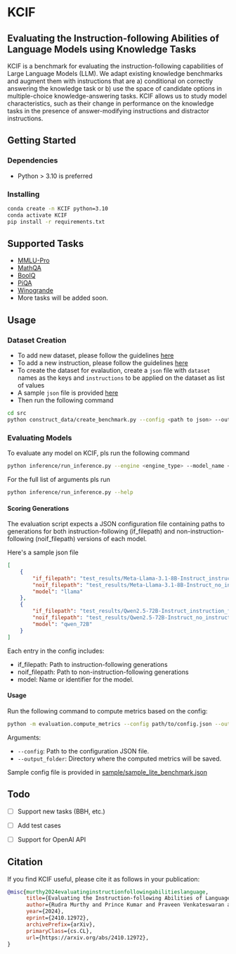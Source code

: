 # KCIF

## Evaluating the Instruction-following Abilities of Language Models using Knowledge Tasks

KCIF is a benchmark for evaluating the instruction-following capabilities of Large Language Models (LLM). We adapt existing knowledge benchmarks and augment them with instructions that are a) conditional on correctly answering the knowledge task or b) use the space of candidate options in multiple-choice knowledge-answering tasks. KCIF allows us to study model characteristics, such as their change in performance on the knowledge tasks in the presence of answer-modifying instructions and distractor instructions.

## Getting Started

### Dependencies

* Python > 3.10 is preferred

### Installing

```bash
conda create -n KCIF python=3.10
conda activate KCIF
pip install -r requirements.txt
```
## Supported Tasks

- [MMLU-Pro](https://huggingface.co/datasets/TIGER-Lab/MMLU-Pro)
- [MathQA](https://huggingface.co/datasets/allenai/math_qa)
- [BoolQ](https://huggingface.co/datasets/google/boolq)
- [PiQA](https://huggingface.co/datasets/ybisk/piqa)
- [Winogrande](https://huggingface.co/datasets/allenai/winogrande)
- More tasks will be added soon. 

## Usage

### Dataset Creation

- To add new dataset, please follow the guidelines [here](src/construct_data/hf_to_schema/README.md)
- To add a new instruction, please follow the guidelines [here](src/construct_data/instruction/README.md)
- To create the dataset for evalaution, create a `json` file with `dataset` names as the keys and `instructions` to be applied on the dataset as list of values
- A sample `json` file is provided [here](src/construct_data/config.json)
- Then run the following command
```bash
cd src
python construct_data/create_benchmark.py --config <path to json> --output_path <path to folder to store the dataset> --cot
```

### Evaluating Models
To evaluate any model on KCIF, pls run the following command

```bash
python inference/run_inference.py --engine <engine_type> --model_name <HF model name or local checkpoint> --input_path <path to KCIF> --batch_size <batch size> --output_folder <path to output folder>
```

For the full list of arguments pls run
```bash
python inference/run_inference.py --help
```

#### Scoring Generations
The evaluation script expects a JSON configuration file containing paths to generations for both instruction-following (if_filepath) and non-instruction-following (noif_filepath) versions of each model.

Here's a sample json file
```json
[
    {
        "if_filepath": "test_results/Meta-Llama-3.1-8B-Instruct_instruction_follow/all_results.jsonl",
        "noif_filepath": "test_results/Meta-Llama-3.1-8B-Instruct_no_instruction_follow/all_results.jsonl",
        "model": "llama"
    },
    {
        "if_filepath": "test_results/Qwen2.5-72B-Instruct_instruction_follow/all_results.jsonl",
        "noif_filepath": "test_results/Qwen2.5-72B-Instruct_no_instruction_follow/all_results.jsonl",
        "model": "qwen_72B"
    }
]
```

Each entry in the config includes:
- if_filepath: Path to instruction-following generations
- noif_filepath: Path to non-instruction-following generations
- model: Name or identifier for the model.

#### Usage
Run the following command to compute metrics based on the config:

```bash
python -m evaluation.compute_metrics --config path/to/config.json --output_folder path/to/output
```

Arguments:
- `--config`: Path to the configuration JSON file.
- `--output_folder`: Directory where the computed metrics will be saved.

Sample config file is provided in [sample/sample_lite_benchmark.json](sample/sample_lite_benchmark.json)

## Todo

- [ ] Support new tasks (BBH, etc.)
- [ ] Add test cases 
- [ ] Support for OpenAI API


## Citation
If you find KCIF useful, please cite it as follows in your publication:

```bibtex
@misc{murthy2024evaluatinginstructionfollowingabilitieslanguage,
      title={Evaluating the Instruction-following Abilities of Language Models using Knowledge Tasks}, 
      author={Rudra Murthy and Prince Kumar and Praveen Venkateswaran and Danish Contractor},
      year={2024},
      eprint={2410.12972},
      archivePrefix={arXiv},
      primaryClass={cs.CL},
      url={https://arxiv.org/abs/2410.12972}, 
}
```

